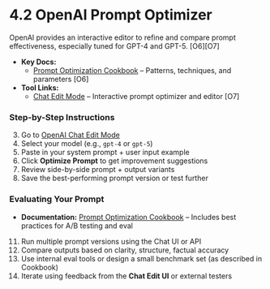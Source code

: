 # 4.2 OpenAI Prompt Optimizer

OpenAI provides an interactive editor to refine and compare prompt effectiveness, especially tuned for GPT-4 and GPT-5. [O6][O7]

- **Key Docs:**
	- [Prompt Optimization Cookbook](https://cookbook.openai.com/examples/gpt-5/prompt-optimization-cookbook) – Patterns, techniques, and parameters [O6]
- **Tool Links:**
	- [Chat Edit Mode](https://platform.openai.com/chat/edit?models=gpt-5&optimize=true) – Interactive prompt optimizer and editor [O7]

### Step-by-Step Instructions
3. Go to [OpenAI Chat Edit Mode](https://platform.openai.com/chat/edit?models=gpt-5&optimize=true)
4. Select your model (e.g., `gpt-4` or `gpt-5`)
5. Paste in your system prompt + user input example
6. Click **Optimize Prompt** to get improvement suggestions
7. Review side-by-side prompt + output variants
8. Save the best-performing prompt version or test further

### Evaluating Your Prompt
- **Documentation:** [Prompt Optimization Cookbook](https://cookbook.openai.com/examples/gpt-5/prompt-optimization-cookbook) – Includes best practices for A/B testing and eval
11. Run multiple prompt versions using the Chat UI or API
12. Compare outputs based on clarity, structure, factual accuracy
13. Use internal eval tools or design a small benchmark set (as described in Cookbook)
14. Iterate using feedback from the **Chat Edit UI** or external testers